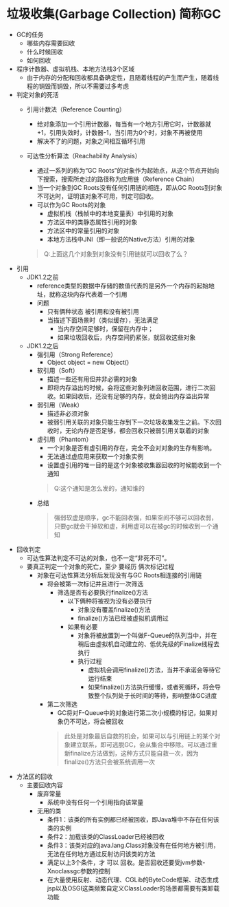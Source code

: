 # 垃圾收集(Garbage Collection) 简称GC
* GC的任务
    * 哪些内存需要回收
    * 什么时候回收
    * 如何回收
* 程序计数器、虚拟机栈、本地方法栈3个区域
    * 由于内存的分配和回收都具备确定性，且随着线程的产生而产生，随着线程的销毁而销毁，所以不需要过多考虑
* 判定对象的死活
    * 引用计数法（Reference Counting）
        * 给对象添加一个引用计数器，每当有一个地方引用它时，计数器就+1，引用失效时，计数器-1，当引用为0个时，对象不再被使用
        * 解决不了的问题，对象之间相互循环引用
    * 可达性分析算法（Reachability Analysis）
        * 通过一系列的称为“GC Roots”的对象作为起始点，从这个节点开始向下搜索，搜索所走过的路径称为应用链（Reference Chain）
        * 当一个对象到GC Roots没有任何引用链的相连，即从GC Roots到对象不可达时，证明该对象不可用，判定可回收。
        * 可以作为GC Roots的对象
            * 虚拟机栈（栈帧中的本地变量表）中引用的对象
            * 方法区中的类静态属性引用的对象
            * 方法区中的常量引用的对象
            * 本地方法栈中JNI（即一般说的Native方法）引用的对象

        > Q:上面这几个对象到对象没有引用链就可以回收了么？
* 引用
    * JDK1.2之前
        * reference类型的数据中存储的数值代表的是另外一个内存的起始地址，就称这块内存代表着一个引用
        * 问题
            * 只有俩种状态 被引用和没有被引用
            * 当描述下面场景时（类似缓存），无法满足
                * 当内存空间足够时，保留在内存中；
                * 如果垃圾回收后，内存空间扔紧张，就回收这些对象
    * JDK1.2之后
        * 强引用（Strong Reference）
            * Object object = new Object()
        * 软引用（Soft）
            * 描述一些还有用但并非必需的对象
            * 即将内存溢出的时候，会将这些对象列进回收范围，进行二次回收。如果回收后，还没有足够的内存，就会抛出内存溢出异常
        * 弱引用（Weak）
            * 描述非必须对象
            * 被弱引用关联的对象只能生存到下一次垃圾收集发生之前。下次回收时，无论内存是否足够，都会回收只被弱引用关联着的对象
        * 虚引用（Phantom）
            * 一个对象是否有虚引用的存在，完全不会对对象的生存有影响。
            * 无法通过虚应用来获取一个对象实例
            * 设置虚引用的唯一目的是这个对象被收集器回收的时候能收到一个通知
            > Q:这个通知是怎么发的，通知谁的
        * 总结
            > 强弱软虚是顺序，gc不能回收强，如果空间不够可以回收弱，只要gc就会干掉软和虚，利用虚可以在被gc的时候收到一个通知
* 回收判定
    * 可达性算法判定不可达的对象，也不一定“非死不可”。
    * 要真正判定一个对象的死亡，至少 要经历 俩次标记过程
        * 对象在可达性算法分析后发现没有与GC Roots相连接的引用链
            * 将会被第一次标记并且进行一次筛选
                * 筛选是否有必要执行finalize()方法
                    * 以下俩种将被视为没有必要执行
                        * 对象没有覆盖finalize()方法
                        * finalize()方法已经被虚拟机调用过
                    * 如果有必要
                        * 对象将被放置到一个叫做F-Queue的队列当中，并在稍后由虚拟机自动建立的、低优先级的Finalize线程去执行
                        * 执行过程
                            * 虚拟机会调用finalize()方法，当并不承诺会等待它运行结束
                            * 如果finalize()方法执行缓慢，或者死循环，将会导致整个队列处于长时间的等待，影响整体GC进度
            * 第二次筛选
                * GC将对F-Queue中的对象进行第二次小规模的标记，如果对象仍不可达，将会被回收
                > 此处是对象最后自救的机会，如果可以与引用链上的某个对象建立联系，即可逃脱GC，会从集合中移除。可以通过重新finalize方法做到，这种方式只能自救一次，因为finalize()方法只会被系统调用一次
* 方法区的回收
    * 主要回收内容
        * 废弃常量
            * 系统中没有任何一个引用指向该常量
        * 无用的类
            * 条件1：该类的所有实例都已经被回收，即Java堆中不存在任何该类的实例
            * 条件2：加载该类的ClassLoader已经被回收
            * 条件3：该类对应的java.lang.Class对象没有在任何地方被引用，无法在任何地方通过反射访问该类的方法
            * 满足以上3个条件，才 可以 回收。是否回收还要受jvm参数-Xnoclassgc参数的控制
            * 在大量使用反射、动态代理、CGLib的ByteCode框架、动态生成jsp以及OSGI这类频繁自定义ClassLoader的场景都需要有类卸载功能




